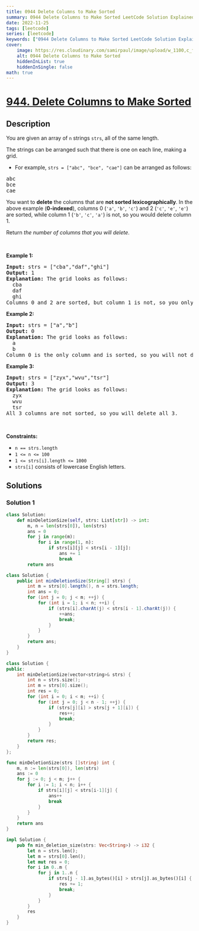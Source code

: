 ```yaml
---
title: 0944 Delete Columns to Make Sorted
summary: 0944 Delete Columns to Make Sorted LeetCode Solution Explained
date: 2022-11-25
tags: [leetcode]
series: [leetcode]
keywords: ["0944 Delete Columns to Make Sorted LeetCode Solution Explained in all languages", "0944 Delete Columns to Make Sorted", "LeetCode", "leetcode solution in Python3 C++ Java Go PHP Ruby Swift TypeScript Rust C# JavaScript C", "GeeksforGeeks", "InterviewBit", "Coding Ninjas", "HackerRank", "HackerEarth", "CodeChef", "TopCoder", "AlgoExpert", "freeCodeCamp", "Codeforces", "GitHub", "AtCoder", "Samir Paul"]
cover:
    image: https://res.cloudinary.com/samirpaul/image/upload/w_1100,c_fit,co_rgb:FFFFFF,l_text:Arial_75_bold:0944 Delete Columns to Make Sorted - Solution Explained/problem-solving.webp
    alt: 0944 Delete Columns to Make Sorted
    hiddenInList: true
    hiddenInSingle: false
math: true
---
```



# [944. Delete Columns to Make Sorted](https://leetcode.com/problems/delete-columns-to-make-sorted)


## Description

<p>You are given an array of <code>n</code> strings <code>strs</code>, all of the same length.</p>

<p>The strings can be arranged such that there is one on each line, making a grid.</p>

<ul>
	<li>For example, <code>strs = [&quot;abc&quot;, &quot;bce&quot;, &quot;cae&quot;]</code> can be arranged as follows:</li>
</ul>

<pre>
abc
bce
cae
</pre>

<p>You want to <strong>delete</strong> the columns that are <strong>not sorted lexicographically</strong>. In the above example (<strong>0-indexed</strong>), columns 0 (<code>&#39;a&#39;</code>, <code>&#39;b&#39;</code>, <code>&#39;c&#39;</code>) and 2 (<code>&#39;c&#39;</code>, <code>&#39;e&#39;</code>, <code>&#39;e&#39;</code>) are sorted, while column 1 (<code>&#39;b&#39;</code>, <code>&#39;c&#39;</code>, <code>&#39;a&#39;</code>) is not, so you would delete column 1.</p>

<p>Return <em>the number of columns that you will delete</em>.</p>

<p>&nbsp;</p>
<p><strong class="example">Example 1:</strong></p>

<pre>
<strong>Input:</strong> strs = [&quot;cba&quot;,&quot;daf&quot;,&quot;ghi&quot;]
<strong>Output:</strong> 1
<strong>Explanation:</strong> The grid looks as follows:
  cba
  daf
  ghi
Columns 0 and 2 are sorted, but column 1 is not, so you only need to delete 1 column.
</pre>

<p><strong class="example">Example 2:</strong></p>

<pre>
<strong>Input:</strong> strs = [&quot;a&quot;,&quot;b&quot;]
<strong>Output:</strong> 0
<strong>Explanation:</strong> The grid looks as follows:
  a
  b
Column 0 is the only column and is sorted, so you will not delete any columns.
</pre>

<p><strong class="example">Example 3:</strong></p>

<pre>
<strong>Input:</strong> strs = [&quot;zyx&quot;,&quot;wvu&quot;,&quot;tsr&quot;]
<strong>Output:</strong> 3
<strong>Explanation:</strong> The grid looks as follows:
  zyx
  wvu
  tsr
All 3 columns are not sorted, so you will delete all 3.
</pre>

<p>&nbsp;</p>
<p><strong>Constraints:</strong></p>

<ul>
	<li><code>n == strs.length</code></li>
	<li><code>1 &lt;= n &lt;= 100</code></li>
	<li><code>1 &lt;= strs[i].length &lt;= 1000</code></li>
	<li><code>strs[i]</code> consists of lowercase English letters.</li>
</ul>

## Solutions

### Solution 1

<!-- tabs:start -->

```python
class Solution:
    def minDeletionSize(self, strs: List[str]) -> int:
        m, n = len(strs[0]), len(strs)
        ans = 0
        for j in range(m):
            for i in range(1, n):
                if strs[i][j] < strs[i - 1][j]:
                    ans += 1
                    break
        return ans
```

```java
class Solution {
    public int minDeletionSize(String[] strs) {
        int m = strs[0].length(), n = strs.length;
        int ans = 0;
        for (int j = 0; j < m; ++j) {
            for (int i = 1; i < n; ++i) {
                if (strs[i].charAt(j) < strs[i - 1].charAt(j)) {
                    ++ans;
                    break;
                }
            }
        }
        return ans;
    }
}
```

```cpp
class Solution {
public:
    int minDeletionSize(vector<string>& strs) {
        int n = strs.size();
        int m = strs[0].size();
        int res = 0;
        for (int i = 0; i < m; ++i) {
            for (int j = 0; j < n - 1; ++j) {
                if (strs[j][i] > strs[j + 1][i]) {
                    res++;
                    break;
                }
            }
        }
        return res;
    }
};
```

```go
func minDeletionSize(strs []string) int {
	m, n := len(strs[0]), len(strs)
	ans := 0
	for j := 0; j < m; j++ {
		for i := 1; i < n; i++ {
			if strs[i][j] < strs[i-1][j] {
				ans++
				break
			}
		}
	}
	return ans
}
```

```rust
impl Solution {
    pub fn min_deletion_size(strs: Vec<String>) -> i32 {
        let n = strs.len();
        let m = strs[0].len();
        let mut res = 0;
        for i in 0..m {
            for j in 1..n {
                if strs[j - 1].as_bytes()[i] > strs[j].as_bytes()[i] {
                    res += 1;
                    break;
                }
            }
        }
        res
    }
}
```

<!-- tabs:end -->

<!-- end -->
